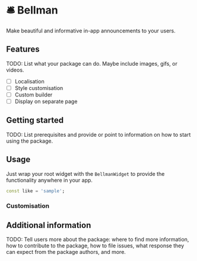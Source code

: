 <!--
This README describes the package. If you publish this package to pub.dev,
this README's contents appear on the landing page for your package.

For information about how to write a good package README, see the guide for
[writing package pages](https://dart.dev/guides/libraries/writing-package-pages).

For general information about developing packages, see the Dart guide for
[creating packages](https://dart.dev/guides/libraries/create-library-packages)
and the Flutter guide for
[developing packages and plugins](https://flutter.dev/developing-packages).
-->
# 🛎️ Bellman

Make beautiful and informative in-app announcements to your users.

## Features

TODO: List what your package can do. Maybe include images, gifs, or videos.
- [ ] Localisation
- [ ] Style customisation
- [ ] Custom builder
- [ ] Display on separate page

## Getting started

TODO: List prerequisites and provide or point to information on how to
start using the package.

## Usage

Just wrap your root widget with the `BellmanWidget` to provide the functionality anywhere in your app.

```dart
const like = 'sample';
```

### Customisation

## Additional information

TODO: Tell users more about the package: where to find more information, how to
contribute to the package, how to file issues, what response they can expect
from the package authors, and more.
